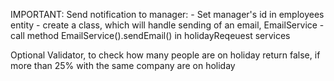 IMPORTANT:
    Send notification to manager:
        - Set manager's id in employees entity
        - create a class, which will handle sending of an email, EmailService
        - call method EmailService().sendEmail() in  holidayReqeuest services
        
Optional
 Validator, to check how many people are on holiday
    return false, if more than 25% with the same company are on holiday
    